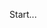 Start...

<!-- Terminar criação de usuário -->
<!-- Fazer postagem de perfil do usuário -->
<!-- Fazer postagem de post -->
<!-- Separar usuário por posts -->